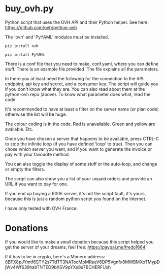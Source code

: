 # buy_ovh.py
Python script that uses the OVH API and their Python helper. See here: https://github.com/ovh/python-ovh

The 'ovh' and 'PyYAML' modules must be installed.
```
pip install ovh
```
```
pip install PyYAML
```

There is a conf file that you need to make, conf.yaml, where you can define stuff. There is an example file provided. The file explains all the parameters.

In there you at least need the following for the connection to the API: endpoint, api key and secret, and a consumer key. The script will guide you if you don't know what they are. You can also read about them at the python-ovh repo (above).
To know what parameter does what, read the code.

It's recommended to have at least a filter on the server name (or plan code) otherwise the list will be huge.

The colour coding is in the code. Red is unavailable. Green and yellow are available. Etc.

Once you have chosen a server that happens to be available, press CTRL-C to stop the infinite loop (if you have defined 'loop' to true).
Then you can chose which server you want, and if you want to generate the invoice or pay with your favourite method.

You can also toggle the display of some stuff or the auto-loop, and change or empty the filters.

The script can also show you a list of your unpaid orders and provide an URL if you want to pay for one.

If you end up buying a 600€ server, it's not the script fault, it's yours, because this is just a random python script you found on the internet.

I have only tested with OVH France.

# Donations
If you would like to make a small donation because this script helped you get the server of your dreams, feel free: https://paypal.me/fredo1664

If it has to be in crypto, here's a Monero address:  8BTX8pJYmtf6STY2s7TdTT3NATocMpMReeV6DP5Vgnfx8MWBMXoTMypDjWv4Wf639habTNTED9bXSV9pYXs8s7BCHERFUxh
